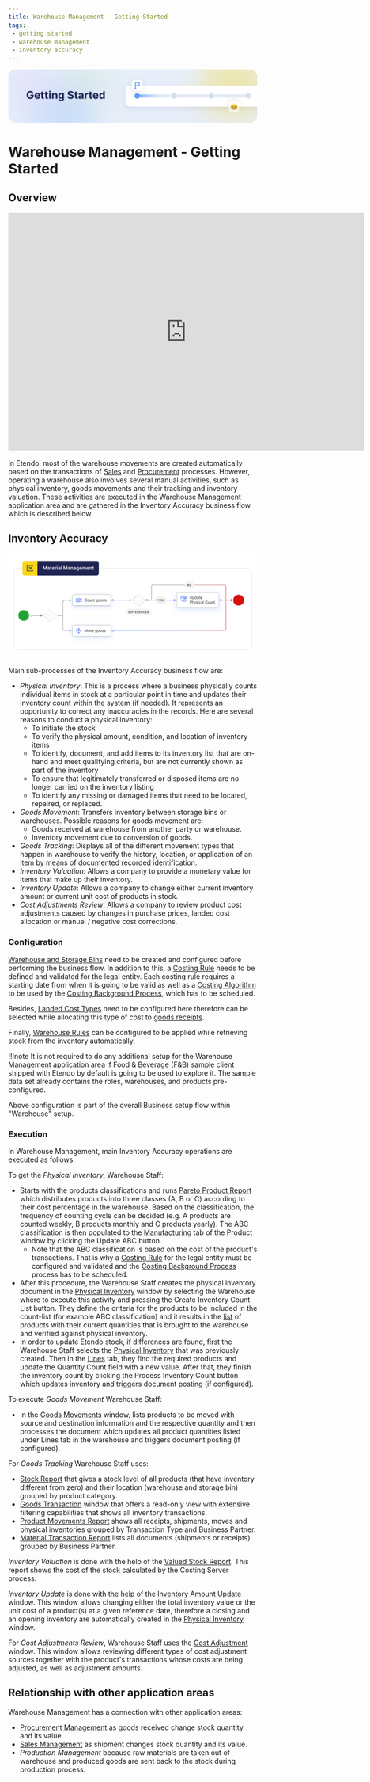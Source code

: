```yaml
---
title: Warehouse Management - Getting Started
tags: 
 - getting started
 - warehouse management
 - inventory accuracy
---
```


![cover-getting-started.png](../../../../assets/getting-started/overview/cover-getting-started.png)
# Warehouse Management - Getting Started

## Overview

<iframe width="720" height="480" src="https://www.youtube.com/embed/l7RMb0Oz7Wo?si=ngxYnwDkiDqwRkLO" title="YouTube video player" frameborder="0" allow="accelerometer; autoplay; clipboard-write; encrypted-media; gyroscope; picture-in-picture; web-share" allowfullscreen></iframe>

In Etendo, most of the warehouse movements are created automatically based on the transactions of [Sales](../../../../user-guide/etendo-classic/basic-features/sales-management/getting-started.md) and [Procurement](../../../../user-guide/etendo-classic/basic-features/procurement-management/getting-started.md) processes. However, operating a warehouse also involves several manual activities, such as physical inventory, goods movements and their tracking and inventory valuation. These activities are executed in the Warehouse Management application area and are gathered in the Inventory Accuracy business flow which is described below.

## Inventory Accuracy

![](../../../../assets/user-guide/etendo-classic/basic-features/warehouse-management/getting-started/walltowallaccubusprocess.png)

Main sub-processes of the Inventory Accuracy business flow are:

- *Physical Inventory*: This is a process where a business physically counts individual items in stock at a particular point in time and updates their inventory count within the system (if needed). It represents an opportunity to correct any inaccuracies in the records. Here are several reasons to conduct a physical inventory:
    - To initiate the stock
    - To verify the physical amount, condition, and location of inventory items
    - To identify, document, and add items to its inventory list that are on-hand and meet qualifying criteria, but are not currently shown as part of the inventory
    - To ensure that legitimately transferred or disposed items are no longer carried on the inventory listing
    - To identify any missing or damaged items that need to be located, repaired, or replaced.
- *Goods Movement*: Transfers inventory between storage bins or warehouses. Possible reasons for goods movement are:
    - Goods received at warehouse from another party or warehouse.
    - Inventory movement due to conversion of goods.
- *Goods Tracking*: Displays all of the different movement types that happen in warehouse to verify the history, location, or application of an item by means of documented recorded identification.
- *Inventory Valuation*: Allows a company to provide a monetary value for items that make up their inventory.
- *Inventory Update*: Allows a company to change either current inventory amount or current unit cost of products in stock.
- *Cost Adjustments Review*: Allows a company to review product cost adjustments caused by changes in purchase prices, landed cost allocation or manual / negative cost corrections.

### Configuration

[Warehouse and Storage Bins](../../../../user-guide/etendo-classic/basic-features/warehouse-management/setup.md#warehouse-and-storage-bins) need to be created and configured before performing the business flow.
In addition to this, a [Costing Rule](../../../../user-guide/etendo-classic/basic-features/warehouse-management/setup.md#costing-rules) needs to be defined and validated for the legal entity. Each costing rule requires a starting date from when it is going to be valid as well as a [Costing Algorithm](../../../../user-guide/etendo-classic/basic-features/warehouse-management/setup.md#costing-algorithm) to be used by the [Costing Background Process](../../../../user-guide/etendo-classic/basic-features/general-setup/process-scheduling.md#costing-background-process), which has to be scheduled.

Besides, [Landed Cost Types](../../../../user-guide/etendo-classic/basic-features/warehouse-management/setup.md#landed-cost-type) need to be configured here therefore can be selected while allocating this type of cost to [goods receipts](../../../../user-guide/etendo-classic/basic-features/procurement-management/transactions.md#goods-receipts).

Finally, [Warehouse Rules](../../../../user-guide/etendo-classic/basic-features/warehouse-management/setup.md#warehouse-rules) can be configured to be applied while retrieving stock from the inventory automatically.

!!!note
        It is not required to do any additional setup for the Warehouse Management application area if Food & Beverage (F&B) sample client shipped with Etendo by default is going to be used to explore it. The sample data set already contains the roles, warehouses, and products pre-configured.

Above configuration is part of the overall Business setup flow within "Warehouse" setup.

### Execution

In Warehouse Management, main Inventory Accuracy operations are executed as follows.

To get the *Physical Inventory*, Warehouse Staff:

- Starts with the products classifications and runs [Pareto Product Report](../../../../user-guide/etendo-classic/basic-features/warehouse-management/analysis-tools.md#pareto-product-report) which distributes products into three classes (A, B or C) according to their cost percentage in the warehouse.
Based on the classification, the frequency of counting cycle can be decided (e.g. A products are counted weekly, B products monthly and C products yearly).
The ABC classification is then populated to the [Manufacturing](../../../../user-guide/etendo-classic/basic-features/master-data-management/master-data.md#manufacturing) tab of the Product window by clicking the Update ABC button.
    - Note that the ABC classification is based on the cost of the product's transactions. That is why a [Costing Rule](../../../../user-guide/etendo-classic/basic-features/warehouse-management/setup.md#costing-rules) for the legal entity must be configured and validated and the [Costing Background Process](../../../../user-guide/etendo-classic/basic-features/general-setup/process-scheduling.md#costing-background-process) process has to be scheduled.
- After this procedure, the Warehouse Staff creates the physical inventory document in the [Physical Inventory](../../../../user-guide/etendo-classic/basic-features/warehouse-management/transactions.md#physical-inventory) window by selecting the Warehouse where to execute this activity and pressing the Create Inventory Count List button. They define the criteria for the products to be included in the count-list (for example ABC classification) and it results in the [list](../../../../user-guide/etendo-classic/basic-features/warehouse-management/transactions.md#lines) of products with their current quantities that is brought to the warehouse and verified against physical inventory.
- In order to update Etendo stock, if differences are found, first the Warehouse Staff selects the [Physical Inventory](../../../../user-guide/etendo-classic/basic-features/warehouse-management/transactions.md#physical-inventory) that was previously created. Then in the [Lines](../../../../user-guide/etendo-classic/basic-features/warehouse-management/transactions.md#lines) tab, they find the required products and update the Quantity Count field with a new value. After that, they finish the inventory count by clicking the Process Inventory Count button which updates inventory and triggers document posting (if configured).

To execute *Goods Movement* Warehouse Staff:

- In the [Goods Movements](../../../../user-guide/etendo-classic/basic-features/warehouse-management/transactions.md#goods-movement) window, lists products to be moved with source and destination information and the respective quantity and then processes the document which updates all product quantities listed under Lines tab in the warehouse and triggers document posting (if configured).

For *Goods Tracking* Warehouse Staff uses:

- [Stock Report](../../../../user-guide/etendo-classic/basic-features/warehouse-management/analysis-tools.md#stock-report) that gives a stock level of all products (that have inventory different from zero) and their location (warehouse and storage bin) grouped by product category.
- [Goods Transaction](../../../../user-guide/etendo-classic/basic-features/warehouse-management/transactions.md#goods-transaction) window that offers a read-only view with extensive filtering capabilities that shows all inventory transactions.
- [Product Movements Report](../../../../user-guide/etendo-classic/basic-features/warehouse-management/analysis-tools.md#product-movements-report) shows all receipts, shipments, moves and physical inventories grouped by Transaction Type and Business Partner.
- [Material Transaction Report](../../../../user-guide/etendo-classic/basic-features/warehouse-management/analysis-tools.md#material-transaction-report) lists all documents (shipments or receipts) grouped by Business Partner.

*Inventory Valuation* is done with the help of the [Valued Stock Report](../../../../user-guide/etendo-classic/basic-features/warehouse-management/analysis-tools.md#valued-stock-report).
This report shows the cost of the stock calculated by the Costing Server process.

*Inventory Update* is done with the help of the [Inventory Amount Update](../../../../user-guide/etendo-classic/basic-features/warehouse-management/transactions.md#inventory-amount-update) window.
This window allows changing either the total inventory value or the unit cost of a product(s) at a given reference date, therefore a closing and an opening inventory are automatically created in the [Physical Inventory](../../../../user-guide/etendo-classic/basic-features/warehouse-management/transactions.md#physical-inventory) window.

For *Cost Adjustments Review*, Warehouse Staff uses the [Cost Adjustment](../../../../user-guide/etendo-classic/basic-features/warehouse-management/transactions.md#cost-adjustment) window.
This window allows reviewing different types of cost adjustment sources together with the product's transactions whose costs are being adjusted, as well as adjustment amounts.

## Relationship with other application areas

Warehouse Management has a connection with other application areas:

- [Procurement Management](../../../../user-guide/etendo-classic/basic-features/procurement-management/getting-started.md) as goods received change stock quantity and its value.
- [Sales Management](../../../../user-guide/etendo-classic/basic-features/sales-management/getting-started.md) as shipment changes stock quantity and its value.
- *Production Management* because raw materials are taken out of warehouse and produced goods are sent back to the stock during production process.
